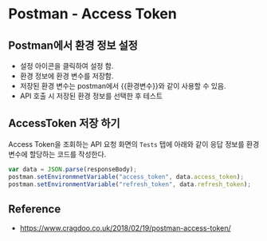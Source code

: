 # Postman - Access Token

## Postman에서 환경 정보 설정 
- 설정 아이콘을 클릭하여 설정 함.
- 환경 정보에 환경 변수를 저장함.
- 저장된 환경 변수는 postman에서 {{환경변수}}와 같이 사용할 수 있음. 
- API 호출 시 저장된 환경 정보를 선택한 후 테스트 


## AccessToken 저장 하기 
Access Token을 조회하는 API 요청 화면의 `Tests` 탭에 아래와 같이 응답 정보를 환경변수에 할당하는 코드를 작성한다.

```javascript
var data = JSON.parse(responseBody);
postman.setEnvironmnetVariable("access_token", data.access_token);
postman.setEnvironmentVariable("refresh_token", data.refresh_token);
```


## Reference
- https://www.cragdoo.co.uk/2018/02/19/postman-access-token/
